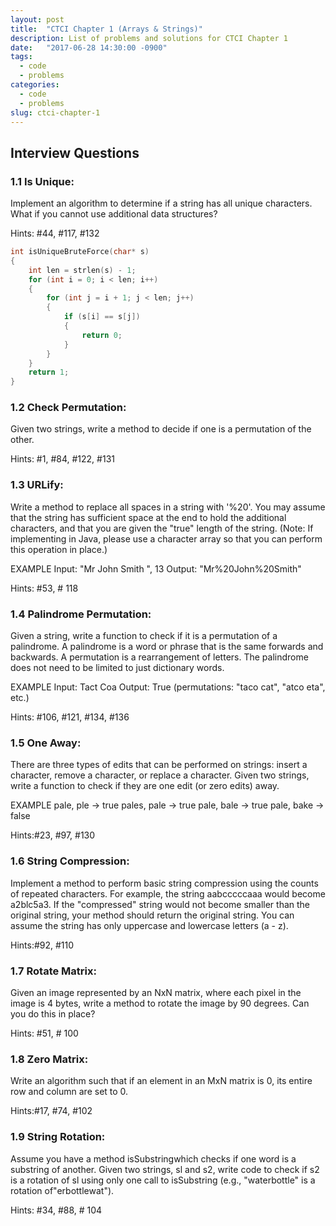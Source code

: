 ```yaml
---
layout: post
title:  "CTCI Chapter 1 (Arrays & Strings)"
description: List of problems and solutions for CTCI Chapter 1
date:   "2017-06-28 14:30:00 -0900"
tags:
  - code
  - problems
categories:
  - code
  - problems
slug: ctci-chapter-1
---
```

## Interview Questions

### 1.1 Is Unique: 
Implement an algorithm to determine if a string has all unique characters. What if you cannot use additional data structures?

Hints: #44, #117, #132
~~~ C
int isUniqueBruteForce(char* s)
{
	int len = strlen(s) - 1;
	for (int i = 0; i < len; i++)
	{
		for (int j = i + 1; j < len; j++)
		{
			if (s[i] == s[j])
			{
				return 0;
			}
		}
	}
	return 1;
}
~~~
### 1.2 Check Permutation: 
Given two strings, write a method to decide if one is a permutation of the other.

Hints: #1, #84, #122, #131

### 1.3 URLify: 
Write a method to replace all spaces in a string with '%20'. You may assume that the string has sufficient space at the end to hold the additional characters, and that you are given the "true" length of the string. (Note: If implementing in Java, please use a character array so that you can perform this operation in place.)

EXAMPLE
Input: "Mr John Smith ", 13
Output: "Mr%20John%20Smith"

Hints: #53, # 118


### 1.4 Palindrome Permutation: 
Given a string, write a function to check if it is a permutation of a palindrome. A palindrome is a word or phrase that is the same forwards and backwards. A permutation is a rearrangement of letters. The palindrome does not need to be limited to just dictionary words.

EXAMPLE
Input: Tact Coa
Output: True (permutations: "taco cat", "atco eta", etc.)

Hints: #106, #121, #134, #136

### 1.5 One Away: 
There are three types of edits that can be performed on strings: insert a character, remove a character, or replace a character. Given two strings, write a function to check if they are one edit (or zero edits) away.

EXAMPLE
pale, ple -> true
pales, pale -> true
pale, bale -> true
pale, bake -> false

Hints:#23, #97, #130


### 1.6 String Compression: 
Implement a method to perform basic string compression using the counts of repeated characters. For example, the string aabcccccaaa would become a2blc5a3. If the "compressed" string would not become smaller than the original string, your method should return the original string. You can assume the string has only uppercase and lowercase letters (a - z).

Hints:#92, #110

### 1.7 Rotate Matrix: 
Given an image represented by an NxN matrix, where each pixel in the image is 4 bytes, write a method to rotate the image by 90 degrees. Can you do this in place?

Hints: #51, # 100

### 1.8 Zero Matrix: 
Write an algorithm such that if an element in an MxN matrix is 0, its entire row and column are set to 0.

Hints:#17, #74, #102

### 1.9 String Rotation:
Assume you have a method isSubstringwhich checks if one word is a substring of another. Given two strings, sl and s2, write code to check if s2 is a rotation of sl using only one call to isSubstring (e.g., "waterbottle" is a rotation of"erbottlewat").

Hints: #34, #88, # 104
